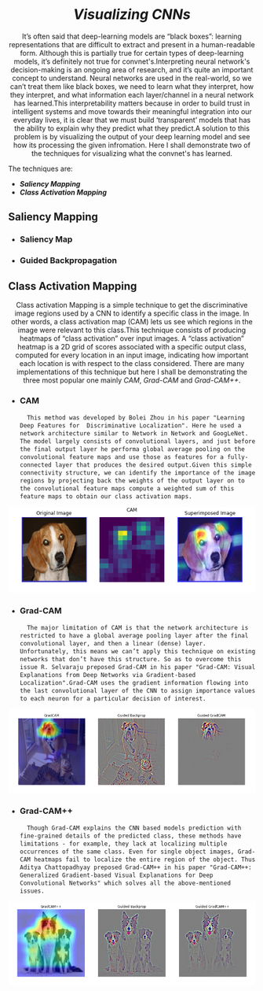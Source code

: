 # <div align='center'><i>Visualizing CNNs</i></dive>

<div align='center'>It’s often said that deep-learning models are “black boxes”: learning representations that are difficult to extract and present in a human-readable form. Although this is partially true for certain types of deep-learning models, it’s definitely not true for convnet's.Interpreting neural network's decision-making is an ongoing area of research, and it’s quite an important concept to understand. Neural networks are used in the real-world, so we can’t treat them like black boxes, we need to learn what they interpret, how they interpret, and what information each layer/channel in a neural network has learned.This interpretability matters because in order to build trust in intelligent systems and move towards their meaningful integration into our everyday lives, it is clear that we must build ‘transparent’ models that has the ability to explain why they predict what they predict.A solution to this problem is by visualizing the output of your deep learning model and see how its processing the given infromation. Here I shall demonstrate two of the techniques for visualizing what the convnet's has learned.</div>

The techniques are:
- <b><i>Saliency Mapping</i></b>
- <b><i>Class Activation Mapping</i></b>


## Saliency Mapping
- ### Saliency Map
- ### Guided Backpropagation

## Class Activation Mapping
<div align='center'>Class activation Mapping is a simple technique to get the discriminative image regions used by a CNN to identify a specific class in the image. In other words, a class activation map (CAM) lets us see which regions in the image were relevant to this class.This technique consists of producing heatmaps of “class activation” over input images. A “class activation” heatmap is a 2D grid of scores associated with a specific output class, computed for every location in an input image, indicating how important each location is with respect to the class considered. There are many implementations of this technique but here I shall be demonstrating the three most popular one mainly <i>CAM</i>, <i>Grad-CAM</i> and <i>Grad-CAM++</i>. </div>

- ### CAM
        This method was developed by Bolei Zhou in his paper "Learning Deep Features for  Discriminative Localization". Here he used a network architecture similar to Network in Network and GoogLeNet. The model largely consists of convolutional layers, and just before the final output layer he performa global average pooling on the convolutional feature maps and use those as features for a fully-connected layer that produces the desired output.Given this simple connectivity structure, we can identify the importance of the image regions by projecting back the weights of the output layer on to the convolutional feature maps compute a weighted sum of this feature maps to obtain our class activation maps.

<p align='center'><img src=./Files/CAM.png></p>

- ### Grad-CAM
        The major limitation of CAM is that the network architecture is restricted to have a global average pooling layer after the final convolutional layer, and then a linear (dense) layer. Unfortunately, this means we can’t apply this technique on existing networks that don’t have this structure. So as to overcome this issue R. Selvaraju preposed Grad-CAM in his paper "Grad-CAM: Visual Explanations from Deep Networks via Gradient-based Localization".Grad-CAM uses the gradient information flowing into the last convolutional layer of the CNN to assign importance values to each neuron for a particular decision of interest.
<p align='center'><img src=./Files/Grad-CAM.png></p>
        

- ### Grad-CAM++
        Though Grad-CAM explains the CNN based models prediction with fine-grained details of the predicted class, these methods have limitations - for example, they lack at localizing multiple occurrences of the same class. Even for single object images, Grad-CAM heatmaps fail to localize the entire region of the object. Thus Aditya Chattopadhyay preposed Grad-CAM++ in his paper "Grad-CAM++: Generalized Gradient-based Visual Explanations for Deep Convolutional Networks" which solves all the above-mentioned issues.

<p align='center'><img src=./Files/Grad-CAM++.png></p>